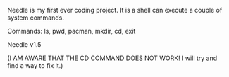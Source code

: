 Needle is my first ever coding project. It is a shell can execute a couple of system commands.

Commands: ls, pwd, pacman, mkdir, cd, exit

Needle v1.5

(I AM AWARE THAT THE CD COMMAND DOES NOT WORK! I will try and find a way to fix it.)
